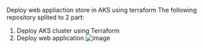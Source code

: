 Deploy web appliaction store in AKS using terraform
The following repository splited to 2 part:
1. Deploy AKS cluster using Terraform
2. Deploy web application
   ![image](https://github.com/user-attachments/assets/4a19a100-e1e0-4190-aed4-1f61824f2786)
